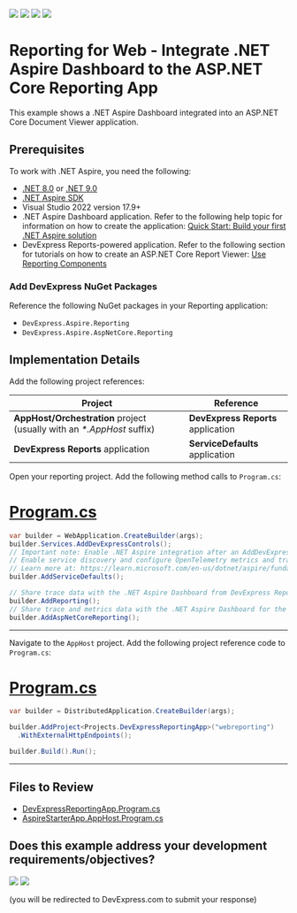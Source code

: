 <!-- default badges list -->
![](https://img.shields.io/endpoint?url=https://codecentral.devexpress.com/api/v1/VersionRange/897980063/24.2.2%2B)
[![](https://img.shields.io/badge/Open_in_DevExpress_Support_Center-FF7200?style=flat-square&logo=DevExpress&logoColor=white)](https://supportcenter.devexpress.com/ticket/details/T1266420)
[![](https://img.shields.io/badge/📖_How_to_use_DevExpress_Examples-e9f6fc?style=flat-square)](https://docs.devexpress.com/GeneralInformation/403183)
[![](https://img.shields.io/badge/💬_Leave_Feedback-feecdd?style=flat-square)](#does-this-example-address-your-development-requirementsobjectives)
<!-- default badges end -->
# Reporting for Web - Integrate .NET Aspire Dashboard to the ASP.NET Core Reporting App

This example shows a .NET Aspire Dashboard integrated into an ASP.NET Core Document Viewer application.

## Prerequisites

To work with .NET Aspire, you need the following:

* [.NET 8.0](https://dotnet.microsoft.com/download/dotnet/8.0) or [.NET 9.0](https://dotnet.microsoft.com/download/dotnet/9.0)
* [.NET Aspire SDK](https://learn.microsoft.com/en-us/dotnet/aspire/fundamentals/dotnet-aspire-sdk)
* Visual Studio 2022 version 17.9+
* .NET Aspire Dashboard application. Refer to the following help topic for information on how to create the application: [Quick Start: Build your first .NET Aspire solution](https://learn.microsoft.com/en-us/dotnet/aspire/get-started/build-your-first-aspire-app?pivots=visual-studio)
* DevExpress Reports-powered application. Refer to the following section for tutorials on how to create an ASP.NET Core Report Viewer: [Use Reporting Components](https://docs.devexpress.com/XtraReports/119717/web-reporting/aspnet-core-reporting#use-reporting-components)

### Add DevExpress NuGet Packages

Reference the following NuGet packages in your Reporting application:

* `DevExpress.Aspire.Reporting`
* `DevExpress.Aspire.AspNetCore.Reporting`

## Implementation Details

Add the following project references:

| Project | Reference |
| --- | --- |
| **AppHost/Orchestration** project (usually with an _*.AppHost_ suffix) | **DevExpress Reports** application |
| **DevExpress Reports** application |  **ServiceDefaults** application |

Open your reporting project. Add the following method calls to `Program.cs`:

# [Program.cs](#tab/tabid-csharp)

```csharp
var builder = WebApplication.CreateBuilder(args);
builder.Services.AddDevExpressControls();
// Important note: Enable .NET Aspire integration after an AddDevExpressControls method call
// Enable service discovery and configure OpenTelemetry metrics and tracing for .NET Aspire.
// Learn more at: https://learn.microsoft.com/en-us/dotnet/aspire/fundamentals/service-defaults
builder.AddServiceDefaults();

// Share trace data with the .NET Aspire Dashboard from DevExpress Reports document creation and exporting
builder.AddReporting();
// Share trace and metrics data with the .NET Aspire Dashboard for the DevExpress Reports back end services
builder.AddAspNetCoreReporting();
```

***

Navigate to the `AppHost` project. Add the following project reference code to `Program.cs`:

# [Program.cs](#tab/tabid-csharp)

```csharp
var builder = DistributedApplication.CreateBuilder(args);

builder.AddProject<Projects.DevExpressReportingApp>("webreporting")
  .WithExternalHttpEndpoints();

builder.Build().Run();
```

***

## Files to Review

* [DevExpressReportingApp.Program.cs](./CS/AspireStarterApp/DevExpressReportingApp/Program.cs)
* [AspireStarterApp.AppHost.Program.cs](./CS/AspireStarterApp/AspireStarterApp.AppHost/Program.cs)


<!-- feedback -->
## Does this example address your development requirements/objectives?

[<img src="https://www.devexpress.com/support/examples/i/yes-button.svg"/>](https://www.devexpress.com/support/examples/survey.xml?utm_source=github&utm_campaign=reporting-asp-net-core-aspire&~~~was_helpful=yes) [<img src="https://www.devexpress.com/support/examples/i/no-button.svg"/>](https://www.devexpress.com/support/examples/survey.xml?utm_source=github&utm_campaign=reporting-asp-net-core-aspire&~~~was_helpful=no)

(you will be redirected to DevExpress.com to submit your response)
<!-- feedback end -->

